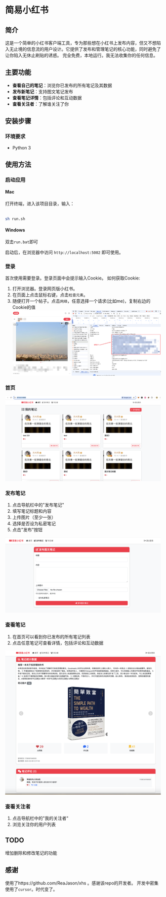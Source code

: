# 简易小红书

## 简介

这是一个简单的小红书客户端工具，专为那些想在小红书上发布内容，但又不想陷入无止境的信息流的用户设计。它提供了发布和管理笔记的核心功能，同时避免了让你陷入无休止刷贴的诱惑。
完全免费，本地运行。我无法收集你的任何信息。

## 主要功能

- **查看自己的笔记**：浏览你已发布的所有笔记及其数据
- **发布新笔记**：支持图文笔记发布
- **查看笔记详情**：包括评论和互动数据
- **查看关注者**：了解谁关注了你

## 安装步骤

### 环境要求
- Python 3


## 使用方法

### 启动应用

#### Mac
打开终端，进入该项目目录，输入：
```bash

sh run.sh
```
#### Windows
双击`run.bat`即可


启动后，在浏览器中访问 `http://localhost:5002` 即可使用。

### 登录

首次使用需要登录。登录页面中会提示输入Cookie。
如何获取Cookie:
1. 打开浏览器。登录网页版小红书。
2. 在页面上点击鼠标右键，点击`检查元素`。
3. 随便打开一个帖子。点击`网络`，任意选择一个请求(比如me)，复制右边的Cookie的值
![获取Cookie示例图](/uploads/get_cookie.png)

### 首页
![首页](/uploads/首页.png)
### 发布笔记

1. 点击导航栏中的"发布笔记"
2. 填写笔记标题和内容
3. 上传图片（至少一张）
4. 选择是否设为私密笔记
5. 点击"发布"按钮

![发布笔记](/uploads/发布笔记.png)

### 查看笔记

1. 在首页可以看到你已发布的所有笔记列表
2. 点击任意笔记可查看详情，包括评论和互动数据

![笔记详情](/uploads/笔记详情.png)

### 查看关注者

1. 点击导航栏中的"我的关注者"
2. 浏览关注你的用户列表

## TODO
增加删除和修改笔记的功能

## 感谢
使用了https://github.com/ReaJason/xhs 。感谢该repo的开发者。
开发中密集使用了`cursor`。时代变了。